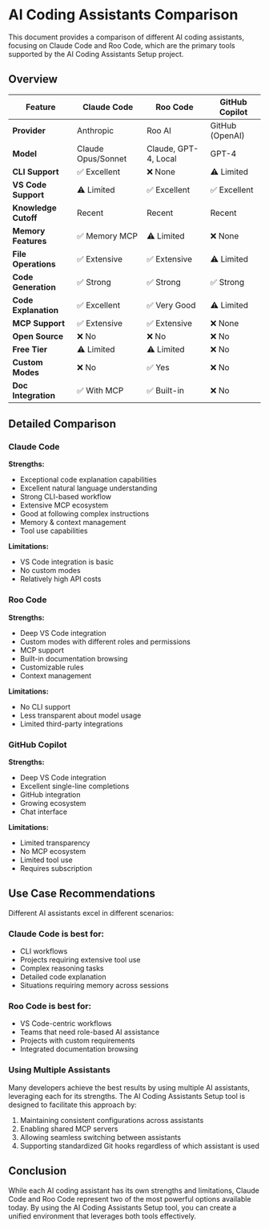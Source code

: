 # AI Coding Assistants Comparison

This document provides a comparison of different AI coding assistants, focusing on Claude Code and Roo Code, which are the primary tools supported by the AI Coding Assistants Setup project.

## Overview

| Feature | Claude Code | Roo Code | GitHub Copilot |
|---------|------------|----------|----------------|
| **Provider** | Anthropic | Roo AI | GitHub (OpenAI) |
| **Model** | Claude Opus/Sonnet | Claude, GPT-4, Local | GPT-4 |
| **CLI Support** | ✅ Excellent | ❌ None | ⚠️ Limited |
| **VS Code Support** | ⚠️ Limited | ✅ Excellent | ✅ Excellent |
| **Knowledge Cutoff** | Recent | Recent | Recent |
| **Memory Features** | ✅ Memory MCP | ⚠️ Limited | ❌ None |
| **File Operations** | ✅ Extensive | ✅ Extensive | ⚠️ Limited |
| **Code Generation** | ✅ Strong | ✅ Strong | ✅ Strong |
| **Code Explanation** | ✅ Excellent | ✅ Very Good | ⚠️ Limited |
| **MCP Support** | ✅ Extensive | ✅ Extensive | ❌ None |
| **Open Source** | ❌ No | ❌ No | ❌ No |
| **Free Tier** | ⚠️ Limited | ⚠️ Limited | ❌ No |
| **Custom Modes** | ❌ No | ✅ Yes | ❌ No |
| **Doc Integration** | ✅ With MCP | ✅ Built-in | ❌ No |

## Detailed Comparison

### Claude Code

**Strengths:**
- Exceptional code explanation capabilities
- Excellent natural language understanding
- Strong CLI-based workflow
- Extensive MCP ecosystem
- Good at following complex instructions
- Memory & context management
- Tool use capabilities

**Limitations:**
- VS Code integration is basic
- No custom modes
- Relatively high API costs

### Roo Code

**Strengths:**
- Deep VS Code integration
- Custom modes with different roles and permissions
- MCP support
- Built-in documentation browsing
- Customizable rules
- Context management

**Limitations:**
- No CLI support
- Less transparent about model usage
- Limited third-party integrations

### GitHub Copilot

**Strengths:**
- Deep VS Code integration
- Excellent single-line completions
- GitHub integration
- Growing ecosystem
- Chat interface

**Limitations:**
- Limited transparency
- No MCP ecosystem
- Limited tool use
- Requires subscription


## Use Case Recommendations

Different AI assistants excel in different scenarios:

### Claude Code is best for:
- CLI workflows
- Projects requiring extensive tool use
- Complex reasoning tasks
- Detailed code explanation
- Situations requiring memory across sessions

### Roo Code is best for:
- VS Code-centric workflows
- Teams that need role-based AI assistance
- Projects with custom requirements
- Integrated documentation browsing

### Using Multiple Assistants

Many developers achieve the best results by using multiple AI assistants, leveraging each for its strengths. The AI Coding Assistants Setup tool is designed to facilitate this approach by:

1. Maintaining consistent configurations across assistants
2. Enabling shared MCP servers
3. Allowing seamless switching between assistants
4. Supporting standardized Git hooks regardless of which assistant is used

## Conclusion

While each AI coding assistant has its own strengths and limitations, Claude Code and Roo Code represent two of the most powerful options available today. By using the AI Coding Assistants Setup tool, you can create a unified environment that leverages both tools effectively.